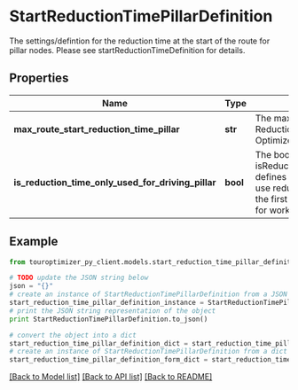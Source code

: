 # StartReductionTimePillarDefinition

The settings/defintion for the reduction time at the start of the route for pillar nodes. Please see startReductionTimeDefinition for details.

## Properties

Name | Type | Description | Notes
------------ | ------------- | ------------- | -------------
**max_route_start_reduction_time_pillar** | **str** | The maximal Routes&#39; Start Reduction Time for pillars nodes the Optimizer is allowed to use. | 
**is_reduction_time_only_used_for_driving_pillar** | **bool** | The boolean isReductionTimeOnlyUsedForDriving defines if a Resource is allowed to use reduction time only for driving to the first node (here a pillar) but not for working on it. | 

## Example

```python
from touroptimizer_py_client.models.start_reduction_time_pillar_definition import StartReductionTimePillarDefinition

# TODO update the JSON string below
json = "{}"
# create an instance of StartReductionTimePillarDefinition from a JSON string
start_reduction_time_pillar_definition_instance = StartReductionTimePillarDefinition.from_json(json)
# print the JSON string representation of the object
print StartReductionTimePillarDefinition.to_json()

# convert the object into a dict
start_reduction_time_pillar_definition_dict = start_reduction_time_pillar_definition_instance.to_dict()
# create an instance of StartReductionTimePillarDefinition from a dict
start_reduction_time_pillar_definition_form_dict = start_reduction_time_pillar_definition.from_dict(start_reduction_time_pillar_definition_dict)
```
[[Back to Model list]](../README.md#documentation-for-models) [[Back to API list]](../README.md#documentation-for-api-endpoints) [[Back to README]](../README.md)


